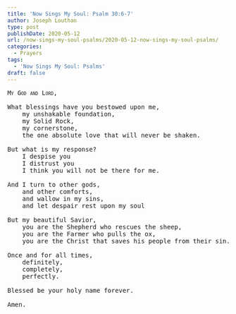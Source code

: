 ```yaml
---
title: 'Now Sings My Soul: Psalm 30:6-7'
author: Joseph Louthan
type: post
publishDate: 2020-05-12
url: /now-sings-my-soul-psalms/2020-05-12-now-sings-my-soul-psalms/
categories:
  - Prayers
tags:
  - 'Now Sings My Soul: Psalms'
draft: false
---
```

<pre>
<div style="font-variant: small-caps;">My God and Lord, </div>
What blessings have you bestowed upon me,
	my unshakable foundation,
	my Solid Rock,
	my cornerstone,
	the one absolute love that will never be shaken.

But what is my response?
	I despise you
	I distrust you
	I think you will not be there for me.
	
And I turn to other gods,
	and other comforts,
	and wallow in my sins,
	and let despair rest upon my soul
	
But my beautiful Savior,
	you are the Shepherd who rescues the sheep,
	you are the Farmer who pulls the ox,
	you are the Christ that saves his people from their sin.
	
Once and for all times,
	definitely,
	completely,
	perfectly.
	
Blessed be your holy name forever.

Amen.

</pre>